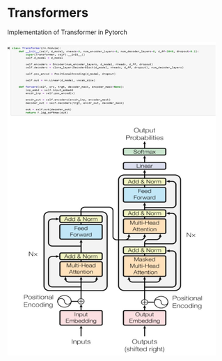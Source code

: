 # Transformers

Implementation of Transformer in Pytorch

<img src="artifacts/Transformer thumbn.jpg" height=720 width=480>
